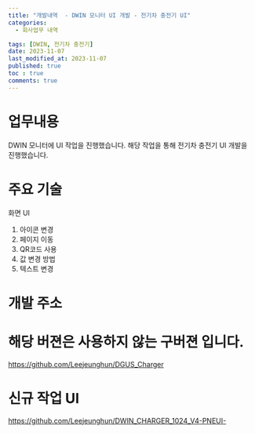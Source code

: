 ```yaml
---
title: "개발내역  - DWIN 모니터 UI 개발 - 전기차 충전기 UI"
categories:
  - 회사업무 내역

tags: [DWIN, 전기차 충전기]
date: 2023-11-07
last_modified_at: 2023-11-07
published: true
toc : true
comments: true
---
```


# 업무내용
DWIN 모니터에 UI 작업을 진행했습니다. 해당 작업을 통해 전기차 충전기 UI 개발을 진행했습니다.


# 주요 기술
화면 UI 
1. 아이콘 변경 
2. 페이지 이동 
3. QR코드 사용 
4. 값 변경 방법 
5. 텍스트 변경 



# 개발 주소 

# 해당 버젼은 사용하지 않는 구버젼 입니다. 
https://github.com/Leejeunghun/DGUS_Charger

# 신규 작업 UI
https://github.com/Leejeunghun/DWIN_CHARGER_1024_V4-PNEUI-
